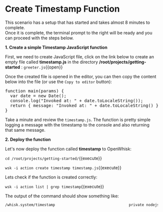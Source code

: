 # Create Timestamp Function

This scenario has a setup that has started and takes almost 8 minutes to complete.  
Once it is complete, the terminal prompt to the right will be ready and you can proceed with the steps below.

**1. Create a simple Timestamp JavaScript function**

First, we need to create JavaScript file, click on the link below to create an empty file called **timestamp.js** in the directory **/root/projects/getting-started** : ``greeter.js``{{open}}

Once the created file is opened in the editor, you can then copy the content below into the file (or use the `Copy to editor` button):

<pre class="file" data-filename="/root/projects/getting-started/timestamp.js" data-target="replace">
function main(params) {
  var date = new Date();
  console.log("Invoked at: " + date.toLocaleString());
  return { message: "Invoked at: " + date.toLocaleString() };
}
</pre>
Take a minute and review the `timestamp.js`. The function is pretty simple logging a message with the timestamp to the console and also returning that same message.

**2. Deploy the function**

Let's now deploy the function called **timestamp** to OpenWhisk:

``cd /root/projects/getting-started/``{{execute}}

``wsk -i action create timestamp timestamp.js``{{execute}}

Lets check if the function is created correctly:

``wsk -i action list | grep timestamp``{{execute}}

The output of the command should show something like:

```sh
/whisk.system/timestamp                                  private nodejs:6
```

